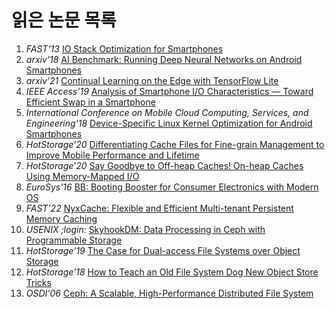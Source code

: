 # 읽은 논문 목록
01. _FAST'13_ [IO Stack Optimization for Smartphones](https://www.usenix.org/conference/atc13/technical-sessions/presentation/jeong)  
02. _arxiv'18_ [AI Benchmark: Running Deep Neural Networks on Android Smartphones](https://arxiv.org/abs/1810.01109)  
03. _arxiv'21_ [Continual Learning on the Edge with TensorFlow Lite](https://arxiv.org/abs/2105.01946)  
04. _IEEE Access'19_ [Analysis of Smartphone I/O Characteristics — Toward Efficient Swap in a Smartphone](https://ieeexplore.ieee.org/document/8815732)  
05. _International Conference on Mobile Cloud Computing, Services, and Engineering'18_  [Device-Specific Linux Kernel Optimization for Android Smartphones](https://ieeexplore.ieee.org/document/8350440)  
06. _HotStorage'20_ [Differentiating Cache Files for Fine-grain Management to Improve Mobile Performance and Lifetime](https://www.usenix.org/conference/hotstorage20/presentation/liang)  
07. _HotStorage'20_ [Say Goodbye to Off-heap Caches! On-heap Caches Using Memory-Mapped I/O](https://www.usenix.org/conference/hotstorage20/presentation/kolokasis)  
08. _EuroSys'16_ [BB: Booting Booster for Consumer Electronics with Modern OS](https://dl.acm.org/doi/10.1145/2901318.2901320)  
09. _FAST'22_ [NyxCache: Flexible and Efficient Multi-tenant Persistent Memory Caching](https://www.usenix.org/conference/fast22/presentation/wu)  
10. _USENIX ;login:_ [SkyhookDM: Data Processing in Ceph with Programmable Storage](https://www.usenix.org/publications/login/summer2020/lefevre)  
11. _HotStorage'19_ [The Case for Dual-access File Systems over Object Storage](https://www.usenix.org/conference/hotstorage19/presentation/lillaney)  
12. _HotStorage'18_ [How to Teach an Old File System Dog New Object Store Tricks](https://www.usenix.org/conference/hotstorage18/presentation/lee)  
13. _OSDI'06_ [Ceph: A Scalable, High-Performance Distributed File System](https://www.usenix.org/legacy/events/osdi06/tech/full_papers/weil/weil_html/)
